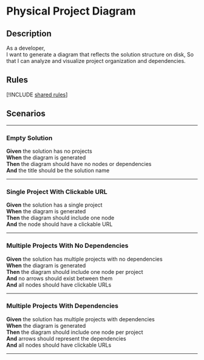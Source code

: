 # Physical Project Diagram

## Description

As a developer,  
I want to generate a diagram that reflects the solution structure on disk,
So that I can analyze and visualize project organization and dependencies.

## Rules

[!INCLUDE [shared rules](shared-rules.md)]

## Scenarios

---

### Empty Solution

**Given** the solution has no projects  
**When** the diagram is generated  
**Then** the diagram should have no nodes or dependencies  
**And** the title should be the solution name  

---

### Single Project With Clickable URL

**Given** the solution has a single project  
**When** the diagram is generated  
**Then** the diagram should include one node  
**And** the node should have a clickable URL  

---

### Multiple Projects With No Dependencies

**Given** the solution has multiple projects with no dependencies  
**When** the diagram is generated  
**Then** the diagram should include one node per project  
**And** no arrows should exist between them  
**And** all nodes should have clickable URLs  

---

### Multiple Projects With Dependencies

**Given** the solution has multiple projects with dependencies  
**When** the diagram is generated  
**Then** the diagram should include one node per project  
**And** arrows should represent the dependencies  
**And** all nodes should have clickable URLs  

---